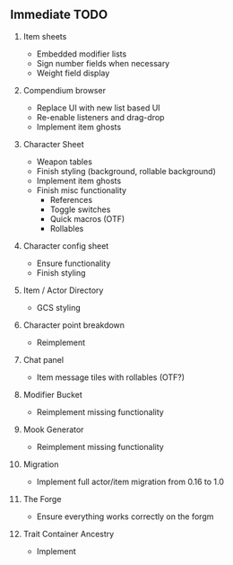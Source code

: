 ## Immediate TODO

1. Item sheets

    - Embedded modifier lists
    - Sign number fields when necessary
    - Weight field display

2. Compendium browser

    - Replace UI with new list based UI
    - Re-enable listeners and drag-drop
    - Implement item ghosts

3. Character Sheet

    - Weapon tables
    - Finish styling (background, rollable background)
    - Implement item ghosts
    - Finish misc functionality
        - References
        - Toggle switches
        - Quick macros (OTF)
        - Rollables

4. Character config sheet

    - Ensure functionality
    - Finish styling

5. Item / Actor Directory

    - GCS styling

6. Character point breakdown

    - Reimplement

7. Chat panel

    - Item message tiles with rollables (OTF?)

8. Modifier Bucket

    - Reimplement missing functionality

9. Mook Generator

    - Reimplement missing functionality

10. Migration

    - Implement full actor/item migration from 0.16 to 1.0

11. The Forge

    - Ensure everything works correctly on the forgm

12. Trait Container Ancestry
    - Implement

